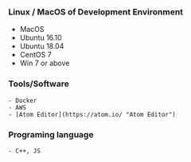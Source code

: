 ### Linux / MacOS of Development Environment
   - MacOS
   - Ubuntu 16.10
   - Ubuntu 18.04
   - CentOS 7
   - Win 7 or above
### Tools/Software
    - Docker
    - AWS
    - [Atom Editor](https://atom.io/ "Atom Editor")
### Programing language
    - C++, JS
